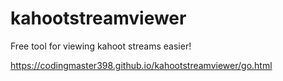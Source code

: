 # kahootstreamviewer
Free tool for viewing kahoot streams easier!

https://codingmaster398.github.io/kahootstreamviewer/go.html
